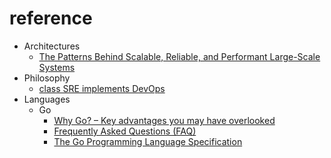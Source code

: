 # reference

- Architectures
  - [The Patterns Behind Scalable, Reliable, and Performant Large-Scale Systems](https://github.com/binhnguyennus/awesome-scalability)
- Philosophy
  - [class SRE implements DevOps](https://www.youtube.com/playlist?list=PLIivdWyY5sqJrKl7D2u-gmis8h9K66qoj)
- Languages
  - Go
    - [Why Go? – Key advantages you may have overlooked](https://yourbasic.org/golang/advantages-over-java-python/)
    - [Frequently Asked Questions (FAQ)](https://golang.org/doc/faq)
    - [The Go Programming Language Specification](https://golang.org/ref/spec)
